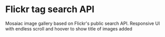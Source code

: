 # Flickr tag search API 
 Mosaiac image gallery based on Flickr's public search API. Responsive UI with endless scroll and hoover to show title of images added
